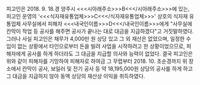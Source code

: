 피고인은 2018. 9. 18.경 양주시 <<<시아래주소>>>B<<</시아래주소>>>에 있는, 피고인 운영의 ‘<<<식자재유통업체>>>C<<</식자재유통업체>>>' 상호의 식자재 유통업체 사무실에서 피해자 <<<내국인이름>>>D<<</내국인이름>>>에게 "사무실에 칸막이 작업 등 공사를 해주면 공사가 끝나는 대로 대금을 지급하겠다"고 거짓말하였다.
그러나 사실 피고인은 채무가 4,000만 원 상당 있고 그 외 재산은 없었으며, 일정한 수입이 없는 상황에서 타인으로부터 돈을 빌려 사업을 시작하려고 한 상황이었으므로, 피해자에게 공사를 하게 하더라도 그 대금을 지급할 의사와 능력이 없었다.
결국 피고인은 위와 같이 피해자를 기망하여 피해자로 하여금 그 무렵부터 2018. 10. 초순경까지 위 장소에서 칸막이 공사, 보일러 및 전기 공사 등 약 18,195,000원 상당의 공사를 하게 하고 그 대금을 지급하지 않아 동액 상당의 재산상 이익을 취득하였다.
